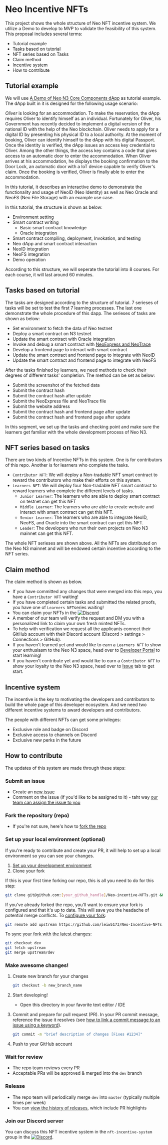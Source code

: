 # Neo Incentive NFTs

This project shows the whole structure of Neo NFT incentive system. We utilize a Demo to develop to MVP to validate the feasibility of this system. This proposal includes several terms:

- Tutorial example
- Tasks based on tutorial
- NFT series based on Tasks
- Claim method
- Incentive system
- How to contribute

## Tutorial example

We will use [A Demo of Neo N3 Core Components dApp](https://github.com/leiw5173/A-Demo-of-Neo-N3-Core-Components-dApp) as tutorial example. The dApp built in it is designed for the following usage scenario:

_Oliver_ is looking for an accommodation. To make the reservation, the dApp requires Oliver to identify himself as an individual. Fortunately for Oliver, his Government has recently decided to implement a digital version of the national ID with the help of the Neo blockchain. Oliver needs to apply for a digital ID by presenting his physical ID to a local authority. At the moment of booking, Oliver can identify himself to the dApp with his digital Passport. Once the identity is verified, the dApp issues an access key credential to Oliver. Among the other things, the access key contains a code that gives access to an automatic door to enter the accommodation. When Oliver arrives at his accommodation, he displays the booking confirmation to the Door Lock, an automatic door with a IoT device capable to verify Oliver's claim. Once the booking is verified, Oliver is finally able to enter the accommodation.

In this tutorial, it describes an interactive demo to demonstrate the functionality and usage of NeoID (Neo Identity) as well as Neo Oracle and NeoFS (Neo File Storage) with an example use case.

In this tutorial, the structure is shown as below:

- Environment setting
- Smart contract writing
  - Basic smart contract knowledge
  - Oracle integration
- Smart contract compiling, deployment, Invokation, and testing
- Neo dApp and smart contract interaction
- NeoID integration
- NeoFS integration
- Demo operation

According to this structure, we will seperate the tutorial into 8 courses. For each course, it will last around 60 minutes.

## Tasks based on tutorial

The tasks are designed according to the structure of tutorial. 7 serieses of tasks will be set to test the first 7 learning processes. The last one demonstrate the whole procedure of this dapp. The serieses of tasks are shown as below:

- Set environment to fetch the data of Neo testnet
- Deploy a smart contract on N3 testnet
- Update the smart contract with Oracle integration
- Invoke and debug a smart contract with [NeoExpress and NeoTrace](https://github.com/neo-project/neo-express)
- Develop a frontend page to interact with smart contract
- Update the smart contract and frontend page to integrate with NeoID
- Update the smart contract and frontend page to integrate with NeoFS

After the tasks finished by learners, we need methods to check their degrees of different tasks' completion. The method can be set as below:

- Submit the screenshot of the fetched data
- Submit the contract hash
- Submit the contract hash after update
- Submit the NeoExpress file and NeoTrace file
- Submit the website address
- Submit the contract hash and frontend page after update
- Submit the contract hash and frontend page after update

In this segment, we set up the tasks and checking point and make sure the learners get familiar with the whole development process of Neo N3.

## NFT series based on tasks

There are two kinds of Incentive NFTs in this system. One is for contributors of this repo. Another is for learners who complete the tasks.

- `Contributor NFT`: We will deploy a Non-tradable NFT smart contract to reward the contributors who make their efforts on this system.
- `Learners NFT`: We will deploy four Non-tradable NFT smart contract to reward learners who complete the different levels of tasks.
  - `Junior Learner`: The learners who are able to deploy smart contract on testnet can get this NFT
  - `Middle Learner`: The learners who are able to create website and interact with smart contract can get this NFT.
  - `Senior Learner`: The learners who are able to integrate NeoID, NeoFS, and Oracle into the smart contract can get this NFT.
  - `Leader`: The developers who run their own projects on Neo N3 mainnet can get this NFT.

The whole NFT serieses are shown above. All the NFTs are distributed on the Neo N3 mainnet and will be endowed certain incentive according to the NFT series.

## Claim method

The claim method is shown as below.

- If you have committed any changes that were merged into this repo, you have a `Contributor NFT` waiting!
- If you have completed certain tasks and submitted the related proofs, you have one of `Learners NFT`series waiting!
- You can claim your NFTs in the [![Discord](https://img.shields.io/discord/382937847893590016?label=Neo%20Smart%20Economy)](https://discord.gg/xqAXAECWsT)
- A member of our team will verify the request and DM you with a personalized link to claim your own fresh minted NFTs.
- To help with verification we request all the applicants connect their GitHub account with their Discord account (Discord > settings > Connections > GitHub).
- If you haven't learned yet and would like to earn a `Learners NFT` to show your enthusiasm to the Neo N3 space, head over to [Developer Portal](https://kind-meadow-0e3193d1e.azurestaticapps.net/) to start learning!
- If you haven't contribute yet and would lke to earn a `Contributor NFT` to show your loyalty to the Neo N3 space, head over to [Issue](https://github.com/leiw5173/Neo-Incentive-NFTs/issues) tab to get start.

## Incentive system

The incentive is the key to motivating the developers and contributors to build the whole page of this developer ecosystem. And we need two different incentive systems to award developers and contributors.

The people with different NFTs can get some privileges:

- Exclusive role and badge on Discord
- Exclusive access to channels on Discord
- Exclusive new perks in the future

## How to contribute

The updates of this system are made through these steps:

### Submit an issue

- Create an [new issue](https://github.com/leiw5173/Neo-Incentive-NFTs/issues)
- Comment on the issue (if you'd like to be assigned to it) - taht way [our team can assign the issue to you](https://github.blog/2019-06-25-assign-issues-to-issue-commenters/)

### Fork the repository (repo)

- If you're not sure, here's how to [fork the repo](https://docs.github.com/en/get-started/quickstart/fork-a-repo)

### Set up your local environment (optional)

If you're ready to contribute and create your PR, it will help to set up a local environment so you can see your changes.

1. [Set up your development environment](https://www.gatsbyjs.com/docs/tutorial/part-0/)
2. Clone your fork

If this is your first time forking our repo, this is all you need to do for this step:

```bash
git clone git@github.com:[your_github_handle]/Neo-incentive-NFTs.git && cd Neo-incentive-NFTs
```

If you've already forked the repo, you'll want to ensure your fork is configured and that it's up to date. This will save you the headache of potential merge conflicts.
To [configure your fork](https://docs.github.com/en/pull-requests/collaborating-with-pull-requests/working-with-forks/configuring-a-remote-for-a-fork):

```bash
git remote add upstream https://github.com/leiw5173/Neo-Incentive-NFTs.git
```

To [sync your fork with the latest changes](https://docs.github.com/en/pull-requests/collaborating-with-pull-requests/working-with-forks/syncing-a-fork):

```bash
git checkout dev
git fetch upstream
git merge upstream/dev
```

### Make awesome changes!

1. Create new branch for your changes

   ```bash
   git checkout -b new_branch_name
   ```

2. Start developing!

   - Open this directory in your favorite text editor / IDE

3. Commit and prepare for pull request (PR). In your PR commit message, reference the issue it resolves (see [how to link a commit message to an issue using a keyword](https://docs.github.com/en/issues/tracking-your-work-with-issues/linking-a-pull-request-to-an-issue#linking-a-pull-request-to-an-issue-using-a-keyword)).

   ```bash
   git commit -m "brief description of changes [Fixes #1234]"
   ```

4. Push to your GitHub account

### Wait for review

- The repo team reviews every PR
- Acceptable PRs will be approved & merged into the `dev` branch

### Release

- The repo team will periodically merge `dev` into `master` (typically multiple times per week)
- You can [view the history of releases](https://github.com/leiw5173/Neo-Incentive-NFTs/releases), which include PR highlights

### Join our Discord server

You can discuss this NFT incentive system in the `nft-incentive-system` group in the [![Discord](https://img.shields.io/discord/382937847893590016?label=Neo%20Smart%20Economy)](https://discord.gg/xqAXAECWsT).
